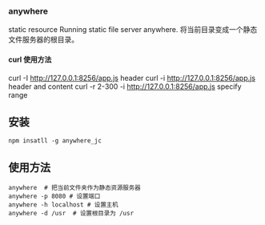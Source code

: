 ### anywhere
static resource
Running static file server anywhere. 将当前目录变成一个静态文件服务器的根目录。

#### curl 使用方法
curl -I  http://127.0.0.1:8256/app.js   header
curl -i  http://127.0.0.1:8256/app.js   header and content
curl -r 2-300 -i http://127.0.0.1:8256/app.js    specify range

## 安装
```
npm insatll -g anywhere_jc
```
## 使用方法
```
anywhere  # 把当前文件夹作为静态资源服务器
anywhere -p 8080 # 设置端口
anywhere -h localhost # 设置主机
anywhere -d /usr  # 设置根目录为 /usr
```
